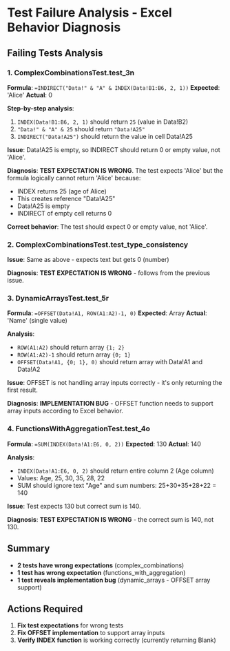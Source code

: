 # Test Failure Analysis - Excel Behavior Diagnosis

## Failing Tests Analysis

### 1. ComplexCombinationsTest.test_3n
**Formula**: `=INDIRECT("Data!" & "A" & INDEX(Data!B1:B6, 2, 1))`
**Expected**: 'Alice'
**Actual**: 0

**Step-by-step analysis**:
1. `INDEX(Data!B1:B6, 2, 1)` should return `25` (value in Data!B2)
2. `"Data!" & "A" & 25` should return `"Data!A25"`
3. `INDIRECT("Data!A25")` should return the value in cell Data!A25

**Issue**: Data!A25 is empty, so INDIRECT should return 0 or empty value, not 'Alice'.

**Diagnosis**: **TEST EXPECTATION IS WRONG**. The test expects 'Alice' but the formula logically cannot return 'Alice' because:
- INDEX returns 25 (age of Alice)
- This creates reference "Data!A25" 
- Data!A25 is empty
- INDIRECT of empty cell returns 0

**Correct behavior**: The test should expect 0 or empty value, not 'Alice'.

### 2. ComplexCombinationsTest.test_type_consistency
**Issue**: Same as above - expects text but gets 0 (number)

**Diagnosis**: **TEST EXPECTATION IS WRONG** - follows from the previous issue.

### 3. DynamicArraysTest.test_5r
**Formula**: `=OFFSET(Data!A1, ROW(A1:A2)-1, 0)`
**Expected**: Array
**Actual**: 'Name' (single value)

**Analysis**:
- `ROW(A1:A2)` should return array `{1; 2}`
- `ROW(A1:A2)-1` should return array `{0; 1}`
- `OFFSET(Data!A1, {0; 1}, 0)` should return array with Data!A1 and Data!A2

**Issue**: OFFSET is not handling array inputs correctly - it's only returning the first result.

**Diagnosis**: **IMPLEMENTATION BUG** - OFFSET function needs to support array inputs according to Excel behavior.

### 4. FunctionsWithAggregationTest.test_4o
**Formula**: `=SUM(INDEX(Data!A1:E6, 0, 2))`
**Expected**: 130
**Actual**: 140

**Analysis**:
- `INDEX(Data!A1:E6, 0, 2)` should return entire column 2 (Age column)
- Values: Age, 25, 30, 35, 28, 22
- SUM should ignore text "Age" and sum numbers: 25+30+35+28+22 = 140

**Issue**: Test expects 130 but correct sum is 140.

**Diagnosis**: **TEST EXPECTATION IS WRONG** - the correct sum is 140, not 130.

## Summary

- **2 tests have wrong expectations** (complex_combinations)
- **1 test has wrong expectation** (functions_with_aggregation) 
- **1 test reveals implementation bug** (dynamic_arrays - OFFSET array support)

## Actions Required

1. **Fix test expectations** for wrong tests
2. **Fix OFFSET implementation** to support array inputs
3. **Verify INDEX function** is working correctly (currently returning Blank)